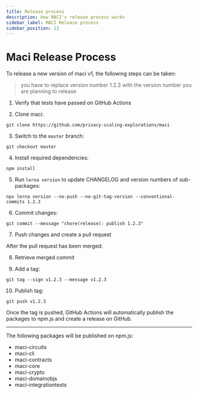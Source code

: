 ```yaml
---
title: Release process
description: How MACI's release process works
sidebar_label: MACI Release process
sidebar_position: 13
---
```


# Maci Release Process

To release a new version of maci v1, the following steps can be taken:

> you have to replace version number 1.2.3 with the version number you are planning to release

1. Verify that tests have passed on GitHub Actions

2. Clone maci:

```
git clone https://github.com/privacy-scaling-explorations/maci
```

3. Switch to the `master` branch:

```
git checkout master
```

4. Install required dependencies:

```
npm install
```

5. Run `lerna version` to update CHANGELOG and version numbers of sub-packages:

```
npx lerna version --no-push --no-git-tag-version --conventional-commits 1.2.3
```

6. Commit changes:

```
git commit --message "chore(release): publish 1.2.3"
```

7. Push changes and create a pull request

After the pull request has been merged:

8. Retrieve merged commit

9. Add a tag:

```
git tag --sign v1.2.3 --message v1.2.3
```

10. Publish tag:

```
git push v1.2.3
```

Once the tag is pushed, GitHub Actions will automatically publish the packages to npm.js and create a release on GitHub.

---

The following packages will be published on npm.js:

- maci-circuits
- maci-cli
- maci-contracts
- maci-core
- maci-crypto
- maci-domainobjs
- maci-integrationtests
